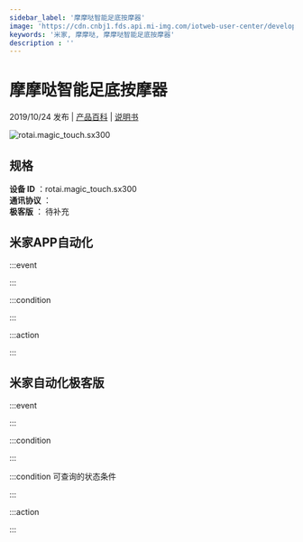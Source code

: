 ```yaml
---
sidebar_label: '摩摩哒智能足底按摩器'
image: 'https://cdn.cnbj1.fds.api.mi-img.com/iotweb-user-center/developer_1679047612967rag9Mixe.png?GalaxyAccessKeyId=AKVGLQWBOVIRQ3XLEW&Expires=9223372036854775807&Signature=osznpHium31S4dSmqe2rgvk+Dlw='
keywords: '米家, 摩摩哒, 摩摩哒智能足底按摩器'
description : ''
---
```

# 摩摩哒智能足底按摩器

2019/10/24 发布 | [产品百科](https://home.mi.com/webapp/content/baike/product/index.html?model=rotai.magic_touch.sx300/) | [说明书](https://home.mi.com/views/introduction.html?model=rotai.magic_touch.sx300&region=cn)

![rotai.magic_touch.sx300](https://cdn.cnbj1.fds.api.mi-img.com/iotweb-user-center/developer_1679047612967rag9Mixe.png?GalaxyAccessKeyId=AKVGLQWBOVIRQ3XLEW&Expires=9223372036854775807&Signature=osznpHium31S4dSmqe2rgvk+Dlw=)

## 规格  
> 
**设备 ID** ：rotai.magic_touch.sx300  
**通讯协议** ：  
**极客版**  ： 待补充 


## 米家APP自动化  

:::event  

:::

:::condition  

:::

:::action   

:::

## 米家自动化极客版  

:::event  

:::

:::condition  

:::

:::condition 可查询的状态条件  

:::

:::action  

:::

        

